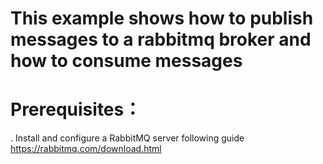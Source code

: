 # This example shows how to publish messages to a rabbitmq broker and how to consume messages
# Prerequisites：
. Install and configure a RabbitMQ server following guide https://rabbitmq.com/download.html
